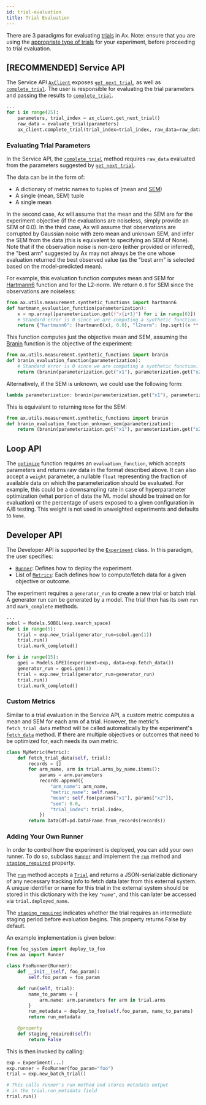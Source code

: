 ```yaml
---
id: trial-evaluation
title: Trial Evaluation
---
```


There are 3 paradigms for evaluating [trials](glossary.md#trial) in Ax. Note:
ensure that you are using the
[appropriate type of trials](core.md#trial-vs-batched-trial) for your
experiment, before proceeding to trial evaluation.

## [RECOMMENDED] Service API

The Service API [`AxClient`](/api/service.html#module-ax.service.ax_client)
exposes
[`get_next_trial`](/api/service.html#ax.service.ax_client.AxClient.get_next_trial),
as well as
[`complete_trial`](/api/service.html#ax.service.ax_client.AxClient.complete_trial).
The user is responsible for evaluating the trial parameters and passing the
results to
[`complete_trial`](/api/service.html#ax.service.ax_client.AxClient.complete_trial).

```python
...
for i in range(25):
    parameters, trial_index = ax_client.get_next_trial()
    raw_data = evaluate_trial(parameters)
    ax_client.complete_trial(trial_index=trial_index, raw_data=raw_data)
```

### Evaluating Trial Parameters

In the Service API, the
[`complete_trial`](/api/service.html#ax.service.ax_client.AxClient.complete_trial)
method requires `raw_data` evaluated from the parameters suggested by
[`get_next_trial`](/api/service.html#ax.service.ax_client.AxClient.get_next_trial).

The data can be in the form of:

- A dictionary of metric names to tuples of (mean and [SEM](glossary.md#sem))
- A single (mean, SEM) tuple
- A single mean

In the second case, Ax will assume that the mean and the SEM are for the
experiment objective (if the evaluations are noiseless, simply provide an SEM of
0.0). In the third case, Ax will assume that observations are corrupted by
Gaussian noise with zero mean and unknown SEM, and infer the SEM from the data
(this is equivalent to specifying an SEM of None). Note that if the observation
noise is non-zero (either provided or inferred), the "best arm" suggested by Ax
may not always be the one whose evaluation returned the best observed value (as
the "best arm" is selected based on the model-predicted mean).

For example, this evaluation function computes mean and SEM for
[Hartmann6](https://www.sfu.ca/~ssurjano/hart6.html) function and for the
L2-norm. We return `0.0` for SEM since the observations are noiseless:

```python
from ax.utils.measurement.synthetic_functions import hartmann6
def hartmann_evaluation_function(parameterization):
    x = np.array([parameterization.get(f"x{i+1}") for i in range(6)])
    # Standard error is 0 since we are computing a synthetic function.
    return {"hartmann6": (hartmann6(x), 0.0), "l2norm": (np.sqrt((x ** 2).sum()), 0.0)}
```

This function computes just the objective mean and SEM, assuming the
[Branin](https://www.sfu.ca/~ssurjano/branin.html) function is the objective of
the experiment:

```python
from ax.utils.measurement.synthetic_functions import branin
def branin_evaluation_function(parameterization):
    # Standard error is 0 since we are computing a synthetic function.
    return (branin(parameterization.get("x1"), parameterization.get("x2")), 0.0)
```

Alternatively, if the SEM is unknown, we could use the following form:

```python
lambda parameterization: branin(parameterization.get("x1"), parameterization.get("x2"))
```

This is equivalent to returning `None` for the SEM:

```python
from ax.utils.measurement.synthetic_functions import branin
def branin_evaluation_function_unknown_sem(parameterization):
    return (branin(parameterization.get("x1"), parameterization.get("x2")), None)
```

## Loop API

The [`optimize`](/api/service.html#ax.service.managed_loop.optimize) function
requires an `evaluation_function`, which accepts parameters and returns raw data
in the format described above. It can also accept a `weight` parameter, a
nullable `float` representing the fraction of available data on which the
parameterization should be evaluated. For example, this could be a downsampling
rate in case of hyperparameter optimization (what portion of data the ML model
should be trained on for evaluation) or the percentage of users exposed to a
given configuration in A/B testing. This weight is not used in unweighted
experiments and defaults to `None`.

## Developer API

The Developer API is supported by the
[`Experiment`](/api/core.html#module-ax.core.experiment) class. In this
paradigm, the user specifies:

- [`Runner`](../api/core.html#ax.core.runner.Runner): Defines how to deploy the
  experiment.
- List of [`Metrics`](../api/core.html#ax.core.metric.Metric): Each defines how
  to compute/fetch data for a given objective or outcome.

The experiment requires a `generator_run` to create a new trial or batch trial.
A generator run can be generated by a model. The trial then has its own `run`
and `mark_complete` methods.

```python
...
sobol = Models.SOBOL(exp.search_space)
for i in range(5):
    trial = exp.new_trial(generator_run=sobol.gen(1))
    trial.run()
    trial.mark_completed()

for i in range(15):
    gpei = Models.GPEI(experiment=exp, data=exp.fetch_data())
    generator_run = gpei.gen(1)
    trial = exp.new_trial(generator_run=generator_run)
    trial.run()
    trial.mark_completed()
```

### Custom Metrics

Similar to a trial evaluation in the Service API, a custom metric computes a
mean and SEM for each arm of a trial. However, the metric's `fetch_trial_data`
method will be called automatically by the experiment's
[`fetch_data`](/api/core.html#ax.core.base_trial.BaseTrial.fetch_data) method.
If there are multiple objectives or outcomes that need to be optimized for, each
needs its own metric.

```python
class MyMetric(Metric):
    def fetch_trial_data(self, trial):
        records = []
        for arm_name, arm in trial.arms_by_name.items():
            params = arm.parameters
            records.append({
                "arm_name": arm_name,
                "metric_name": self.name,
                "mean": self.foo(params["x1"], params["x2"]),
                "sem": 0.0,
                "trial_index": trial.index,
            })
        return Data(df=pd.DataFrame.from_records(records))
```

### Adding Your Own Runner

In order to control how the experiment is deployed, you can add your own runner.
To do so, subclass [`Runner`](../api/core.html#ax.core.runner.Runner) and
implement the [`run`](../api/core.html#ax.core.runner.Runner.run) method and
[`staging_required`](../api/core.html#ax.core.runner.Runner.staging_required)
property.

The [`run`](../api/core.html#ax.core.runner.Runner.run) method accepts a
[`Trial`](../api/core.html#ax.core.trial.Trial) and returns a JSON-serializable
dictionary of any necessary tracking info to fetch data later from this external
system. A unique identifier or name for this trial in the external system should
be stored in this dictionary with the key `"name"`, and this can later be
accessed via `trial.deployed_name`.

The
[`staging_required`](../api/core.html#ax.core.runner.Runner.staging_required)
indicates whether the trial requires an intermediate staging period before
evaluation begins. This property returns False by default.

An example implementation is given below:

```python
from foo_system import deploy_to_foo
from ax import Runner

class FooRunner(Runner):
    def __init__(self, foo_param):
        self.foo_param = foo_param

    def run(self, trial):
        name_to_params = {
            arm.name: arm.parameters for arm in trial.arms
        }
        run_metadata = deploy_to_foo(self.foo_param, name_to_params)
        return run_metadata

    @property
    def staging_required(self):
        return False
```

This is then invoked by calling:

```python
exp = Experiment(...)
exp.runner = FooRunner(foo_param="foo")
trial = exp.new_batch_trial()

# This calls runner's run method and stores metadata output
# in the trial.run_metadata field
trial.run()
```
